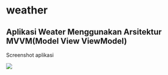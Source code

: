 # weather
## Aplikasi Weater Menggunakan Arsitektur MVVM(Model View ViewModel)

Screenshot aplikasi

<img src="https://ibb.co/GFVQfMZ">

